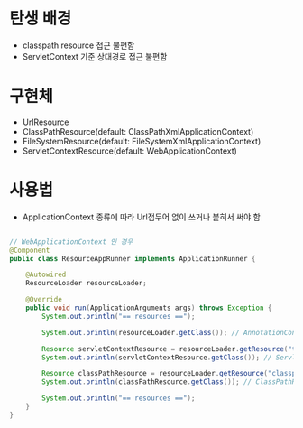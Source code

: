 # 탄생 배경

- classpath resource 접근 불편함
- ServletContext 기준 상대경로 접근 불편함

# 구현체

- UrlResource
- ClassPathResource(default: ClassPathXmlApplicationContext)
- FileSystemResource(default: FileSystemXmlApplicationContext)
- ServletContextResource(default: WebApplicationContext)

# 사용법

- ApplicationContext 종류에 따라 Url접두어 없이 쓰거나 붙혀서 써야 함

```java

// WebApplicationContext 인 경우
@Component
public class ResourceAppRunner implements ApplicationRunner {

    @Autowired
    ResourceLoader resourceLoader;

    @Override
    public void run(ApplicationArguments args) throws Exception {
        System.out.println("== resources ==");

        System.out.println(resourceLoader.getClass()); // AnnotationConfigServletWebServerApplicationContext

        Resource servletContextResource = resourceLoader.getResource("test.txt");
        System.out.println(servletContextResource.getClass()); // ServletContextResource

        Resource classPathResource = resourceLoader.getResource("classpath:test.txt");
        System.out.println(classPathResource.getClass()); // ClassPathResource

        System.out.println("== resources ==");
    }
}
```
